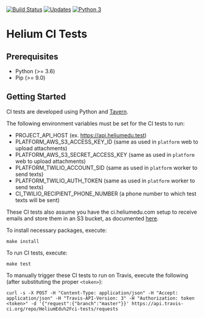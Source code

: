 [![Build Status](https://travis-ci.org/HeliumEdu/ci-tests.svg?branch=master)](https://travis-ci.org/HeliumEdu/ci-tests)
[![Updates](https://pyup.io/repos/github/HeliumEdu/ci-tests/shield.svg)](https://pyup.io/repos/github/HeliumEdu/ci-tests/)
[![Python 3](https://pyup.io/repos/github/HeliumEdu/ci-tests/python-3-shield.svg)](https://pyup.io/repos/github/HeliumEdu/ci-tests/)


# Helium CI Tests

## Prerequisites

* Python (>= 3.6)
* Pip (>= 9.0)

## Getting Started
CI tests are developed using Python and [Tavern](https://taverntesting.github.io/).

The following environment variables must be set for the CI tests to run:

* PROJECT_API_HOST (ex. https://api.heliumedu.test)
* PLATFORM_AWS_S3_ACCESS_KEY_ID (same as used in `platform` web to upload attachments)
* PLATFORM_AWS_S3_SECRET_ACCESS_KEY (same as used in `platform` web to upload attachments)
* PLATFORM_TWILIO_ACCOUNT_SID (same as used in `platform` worker to send texts)
* PLATFORM_TWILIO_AUTH_TOKEN (same as used in `platform` worker to send texts)
* CI_TWILIO_RECIPIENT_PHONE_NUMBER (a phone number to which test texts will be sent)

These CI tests also assume you have the ci.heliumedu.com setup to receive emails and store them in an S3 bucket, as
documented [here](https://docs.aws.amazon.com/ses/latest/DeveloperGuide/receiving-email-getting-started.html).

To install necessary packages, execute:

```
make install
```

To run CI tests, execute:

```
make test
```

To manually trigger these CI tests to run on Travis, execute the following (after substituting the proper `<token>`):

```
curl -s -X POST -H "Content-Type: application/json" -H "Accept: application/json" -H "Travis-API-Version: 3" -H "Authorization: token <token>" -d '{"request":{"branch":"master"}}' https://api.travis-ci.org/repo/HeliumEdu%2Fci-tests/requests
```
